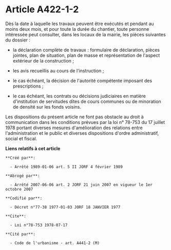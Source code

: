 # Article A422-1-2

Dès la date à laquelle les travaux peuvent être exécutés et pendant au moins deux mois, et pour toute la durée du chantier,
toute personne intéressée peut consulter, dans les locaux de la mairie, les pièces suivantes du dossier :

- la déclaration complète de travaux : formulaire de déclaration, pièces jointes, plan de situation, plan de masse et
représentation de l'aspect extérieur de la construction ;

- les avis recueillis au cours de l'instruction ;

- le cas échéant, la décision de l'autorité compétente imposant des prescriptions ;

- le cas échéant, les contrats ou décisions judiciaires en matière d'institution de servitudes dites de cours communes ou de
minoration de densité sur les fonds voisins.

Les dispositions du présent article ne font pas obstacle au droit à communication dans les conditions prévues par la loi n°
78-753 du 17 juillet 1978 portant diverses mesures d'amélioration des relations entre l'administration et le public et
diverses dispositions d'ordre administratif, social et fiscal.

**Liens relatifs à cet article**

	**Créé par**:

	  - Arrêté 1989-01-06 art. 5 II JORF 4 février 1989

	**Abrogé par**:

	  - Arrêté 2007-06-06 art. 2 JORF 21 juin 2007 en vigueur le 1er octobre 2007

	**Codifié par**:

	  - Décret n°77-38 1977-01-03 JORF 18 JANVIER 1977

	**Cite**:

	  - Loi n°78-753 1978-07-17

	**Cité par**:

	  - Code de l'urbanisme - art. A441-2 (M)
